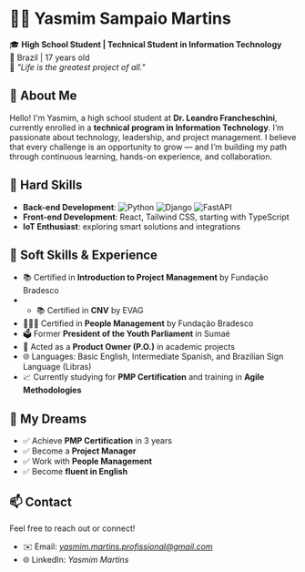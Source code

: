 # 👩‍💻 Yasmim Sampaio Martins

🎓 **High School Student | Technical Student in Information Technology**  
📍 Brazil | 17 years old  
📌 *"Life is the greatest project of all."*


## 🚀 About Me

Hello! I'm Yasmim, a high school student at **Dr. Leandro Francheschini**, currently enrolled in a **technical program in Information Technology**. I’m passionate about technology, leadership, and project management.
I believe that every challenge is an opportunity to grow — and I’m building my path through continuous learning, hands-on experience, and collaboration.

## 💼 Hard Skills

- **Back-end Development**:
 ![Python](https://img.shields.io/badge/-Python-3776AB?style=flat&logo=python&logoColor=white) ![Django](https://img.shields.io/badge/-Django-092E20?style=flat&logo=django&logoColor=white)  ![FastAPI](https://img.shields.io/badge/-FastAPI-009688?style=flat&logo=fastapi&logoColor=white)
- **Front-end Development**: React, Tailwind CSS, starting with TypeScript
- **IoT Enthusiast**: exploring smart solutions and integrations


## 🧠 Soft Skills & Experience

- 📚 Certified in **Introduction to Project Management** by Fundação Bradesco
- - 📚 Certified in **CNV** by EVAG  
- 🧑‍🤝‍🧑 Certified in **People Management** by Fundação Bradesco  
- 🗳️ Former **President of the Youth Parliament** in Sumaé  
- 🧩 Acted as a **Product Owner (P.O.)** in academic projects  
- 🌐 Languages: Basic English, Intermediate Spanish, and Brazilian Sign Language (Libras)  
- 📈 Currently studying for **PMP Certification** and training in **Agile Methodologies**


## 🎯 My Dreams

- ✅ Achieve **PMP Certification** in 3 years  
- ✅ Become a **Project Manager**  
- ✅ Work with **People Management**  
- ✅ Become **fluent in English**

## 📫 Contact
Feel free to reach out or connect!
- ✉️ Email: *yasmim.martins.profissional@gmail.com*  
- 🌐 LinkedIn: *Yasmim Martins*  


